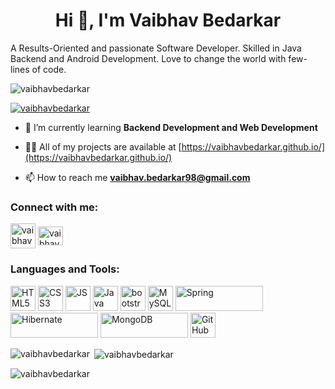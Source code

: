 <h1 align="center">Hi 👋, I'm Vaibhav Bedarkar</h1>
<p align="left">A Results-Oriented and passionate Software Developer. Skilled in Java Backend and Android Development. Love to change the world with few-lines of code. </p>

<p align="left"> <img src="https://komarev.com/ghpvc/?username=vaibhavbedarkar&label=Profile%20views&color=0e75b6&style=flat" alt="vaibhavbedarkar" /> </p>

<p align="left"> <a href="https://github.com/ryo-ma/github-profile-trophy"><img src="https://github-profile-trophy.vercel.app/?username=vaibhavbedarkar" alt="vaibhavbedarkar" /></a> </p>

- 🌱 I’m currently learning **Backend Development and Web Development**

- 👨‍💻 All of my projects are available at [https://vaibhavbedarkar.github.io/](https://vaibhavbedarkar.github.io/)

- 📫 How to reach me **vaibhav.bedarkar98@gmail.com**

<h3 align="left">Connect with me:</h3>
<p align="left">
<a href="https://linkedin.com/in/vaibhavbedarkar" target="blank"><img align="center" src="https://cdn-icons-png.flaticon.com/512/3536/3536505.png" alt="vaibhavbedarkar" height="40" width="40" /></a>
<a href="https://www.codechef.com/users/vaibhavbedarka" target="blank"><img align="center" src="https://cdn.jsdelivr.net/npm/simple-icons@3.1.0/icons/codechef.svg" alt="vaibhavbedarka" height="30" width="40" /></a>
</p>

<h3 align="left">Languages and Tools:</h3>
<p align="left"> 
<img src="https://cdn-icons-png.flaticon.com/512/5968/5968267.png" alt="HTML5" width="40" height="40"/>  
<img src="https://cdn-icons-png.flaticon.com/512/5968/5968242.png" alt="CSS3" width="40" height="40"/>  
<img src="https://cdn-icons-png.flaticon.com/512/5968/5968292.png" alt="JS" width="40" height="40"/>  
<img src="https://cdn-icons-png.flaticon.com/512/5968/5968282.png" alt="Java" width="40" height="40"/>  
<img src="https://getbootstrap.com/docs/5.2/assets/brand/bootstrap-logo-shadow.png" alt="bootstrap" width="40" height="40"/> 
<img src="https://cdn-icons-png.flaticon.com/512/919/919836.png" alt="MySQL" width="40" height="40"/>
<img src="https://spring.io/images/spring-logo-9146a4d3298760c2e7e49595184e1975.svg" alt="Spring" width="140" height="40"/> 
<img src="https://hibernate.org/images/hibernate-logo.svg" alt="Hibernate" width="140" height="40"/> 
<img src="https://webassets.mongodb.com/_com_assets/cms/mongodb_logo1-76twgcu2dm.png" alt="MongoDB" width="140" height="40"/>
<img src="https://cdn-icons-png.flaticon.com/512/3291/3291695.png" alt="GitHub" width="40" height="40"/>


</p>

<p><img align="left" src="https://github-readme-stats.vercel.app/api/top-langs?username=vaibhavbedarkar&show_icons=true&locale=en&layout=compact" alt="vaibhavbedarkar" /></p>

<p>&nbsp;<img align="center" src="https://github-readme-stats.vercel.app/api?username=vaibhavbedarkar&show_icons=true&locale=en" alt="vaibhavbedarkar" /></p>

<p><img align="center" src="https://github-readme-streak-stats.herokuapp.com/?user=vaibhavbedarkar&" alt="vaibhavbedarkar" /></p>
